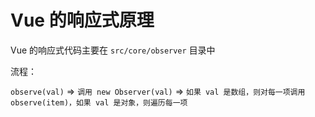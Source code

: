 # Vue 的响应式原理

Vue 的响应式代码主要在 `src/core/observer` 目录中

流程：

`observe(val)` => `调用 new Observer(val)` => `如果 val 是数组，则对每一项调用 observe(item)，如果 val 是对象，则遍历每一项`
